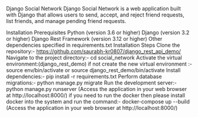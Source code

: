 Django Social Network
Django Social Network is a web application built with Django that allows users to send, accept, and reject friend requests, list friends, and manage pending friend requests.

Installation
Prerequisites
Python (version 3.6 or higher)
Django (version 3.2 or higher)
Django Rest Framework (version 3.12 or higher)
Other dependencies specified in requirements.txt
Installation Steps
Clone the repository:- https://github.com/saurabh-kr0807/django_rest_api_demo/
Navigate to the project directory:- cd social_network
Activate the virtual environment:(django_rest_demo) if not create the new virtual environment :- source env/bin/activate or source django_rest_demo/bin/activate
Install dependencies:- pip install -r requirements.txt
Perform database migrations:- python manage.py migrate
Run the development server:- python manage.py runserver (Access the application in your web browser at http://localhost:8000/)
if you need to run the docker then please install docker into the system and run the command:- docker-compose up --build (Access the application in your web browser at http://localhost:8000/)
